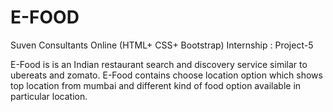 # E-FOOD
Suven Consultants Online (HTML+ CSS+ Bootstrap) Internship : Project-5

E-Food is is an Indian restaurant search and discovery service similar to ubereats and zomato.
E-Food contains choose location option which shows top location from mumbai and different kind 
of food option available in particular location.
